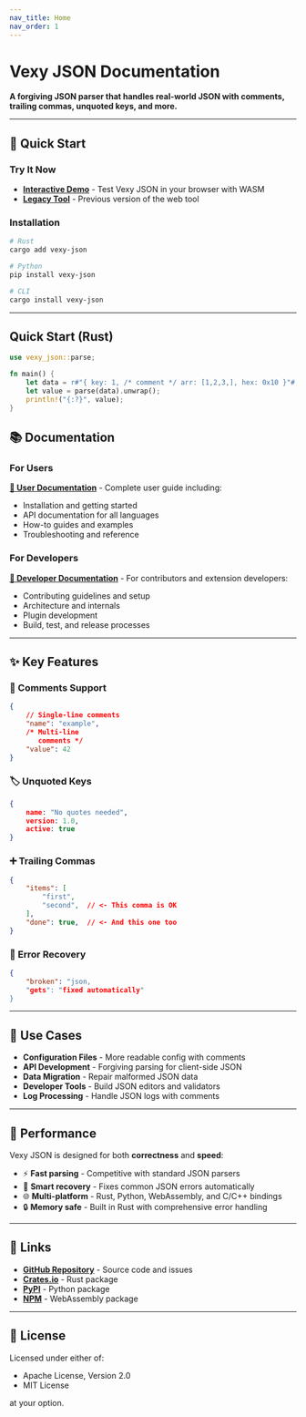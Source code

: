 ```yaml
---
nav_title: Home
nav_order: 1
---
```


# Vexy JSON Documentation

**A forgiving JSON parser that handles real-world JSON with comments, trailing commas, unquoted keys, and more.**

---

## 🚀 Quick Start

### Try It Now
- **[Interactive Demo](demo/)** - Test Vexy JSON in your browser with WASM
- **[Legacy Tool](demo/legacy.html)** - Previous version of the web tool

### Installation
```bash
# Rust
cargo add vexy-json

# Python
pip install vexy-json

# CLI
cargo install vexy-json
```

---

## Quick Start (Rust)

```rust
use vexy_json::parse;

fn main() {
    let data = r#"{ key: 1, /* comment */ arr: [1,2,3,], hex: 0x10 }"#;
    let value = parse(data).unwrap();
    println!("{:?}", value);
}
```

## 📚 Documentation

### For Users
**[📖 User Documentation](user/)** - Complete user guide including:
- Installation and getting started
- API documentation for all languages
- How-to guides and examples
- Troubleshooting and reference

### For Developers
**[🔧 Developer Documentation](dev/)** - For contributors and extension developers:
- Contributing guidelines and setup
- Architecture and internals
- Plugin development
- Build, test, and release processes

---

## ✨ Key Features

### 💬 Comments Support
```json
{
    // Single-line comments
    "name": "example",
    /* Multi-line
       comments */ 
    "value": 42
}
```

### 🏷️ Unquoted Keys
```json
{
    name: "No quotes needed",
    version: 1.0,
    active: true
}
```

### ➕ Trailing Commas
```json
{
    "items": [
        "first",
        "second",  // <- This comma is OK
    ],
    "done": true,  // <- And this one too
}
```

### 🔧 Error Recovery
```json
{
    "broken": "json,
    "gets": "fixed automatically"
}
```

---

## 🎯 Use Cases

- **Configuration Files** - More readable config with comments
- **API Development** - Forgiving parsing for client-side JSON
- **Data Migration** - Repair malformed JSON data
- **Developer Tools** - Build JSON editors and validators
- **Log Processing** - Handle JSON logs with comments

---

## 🌟 Performance

Vexy JSON is designed for both **correctness** and **speed**:

- ⚡ **Fast parsing** - Competitive with standard JSON parsers
- 🧠 **Smart recovery** - Fixes common JSON errors automatically  
- 🌐 **Multi-platform** - Rust, Python, WebAssembly, and C/C++ bindings
- 🔒 **Memory safe** - Built in Rust with comprehensive error handling

---

## 🔗 Links

- **[GitHub Repository](https://github.com/vexyart/vexy-json)** - Source code and issues
- **[Crates.io](https://crates.io/crates/vexy-json)** - Rust package
- **[PyPI](https://pypi.org/project/vexy-json/)** - Python package
- **[NPM](https://www.npmjs.com/package/@vexyart/vexy-json)** - WebAssembly package

---

## 📄 License

Licensed under either of:
- Apache License, Version 2.0
- MIT License

at your option.
